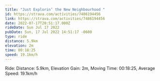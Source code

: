 ```yaml
---
title: "Just Explorin’ the New Neighbourhood "
id: https://strava.com/activities/7486194456
link: https://strava.com/activities/7486194456
date: 2022-07-17T20:51:17.000Z
rideDate: Sun Jul 17 2022
pubDate: Sun, 17 Jul 2022 14:51:17 -0600
type: ride
distance: 5.9km
elevation: 2m
time: 00:18:25
speed: 19.1km/h
---
```

Ride: Distance: 5.9km, Elevation Gain: 2m, Moving Time: 00:18:25, Average Speed: 19.1km/h